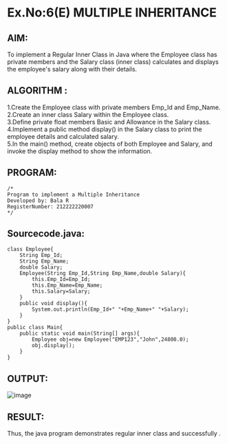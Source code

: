 # Ex.No:6(E)  MULTIPLE INHERITANCE

## AIM:
To implement a Regular Inner Class in Java where the Employee class has private members and the Salary class (inner class) calculates and displays the employee's salary along with their details.

## ALGORITHM :
1.Create the Employee class with private members Emp_Id and Emp_Name.  
2.Create an inner class Salary within the Employee class.  
3.Define private float members Basic and Allowance in the Salary class.  
4.Implement a public method display() in the Salary class to print the employee details and calculated salary.  
5.In the main() method, create objects of both Employee and Salary, and invoke the display method to show the information.  


## PROGRAM:
 ```
/*
Program to implement a Multiple Inheritance
Developed by: Bala R
RegisterNumber: 212222220007
*/
```

## Sourcecode.java:
```
class Employee{
    String Emp_Id;
    String Emp_Name;
    double Salary;
    Employee(String Emp_Id,String Emp_Name,double Salary){
        this.Emp_Id=Emp_Id;
        this.Emp_Name=Emp_Name;
        this.Salary=Salary;
    }
    public void display(){
        System.out.println(Emp_Id+" "+Emp_Name+" "+Salary);
    }
}
public class Main{
    public static void main(String[] args){
        Employee obj=new Employee("EMP123","John",24800.0);
        obj.display();
    }
}
```

## OUTPUT:

![image](https://github.com/user-attachments/assets/d5521095-f9ec-4244-b9bf-01880a2c1582)


## RESULT:

Thus, the java program demonstrates regular inner class and successfully .
